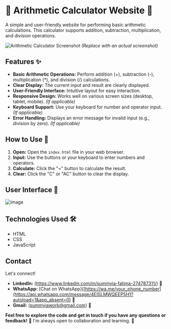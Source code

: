 # 🧮 Arithmetic Calculator Website 🧮

A simple and user-friendly website for performing basic arithmetic calculations.  This calculator supports addition, subtraction, multiplication, and division operations.

![Arithmetic Calculator Screenshot](https://user-images.githubusercontent.com/YOUR_GITHUB_USERNAME/YOUR_REPO_NAME/YOUR_SCREENSHOT_FILE.png)  *(Replace with an actual screenshot)*

## Features ✨

* **Basic Arithmetic Operations:** Perform addition (+), subtraction (-), multiplication (*), and division (/) calculations.
* **Clear Display:**  The current input and result are clearly displayed.
* **User-Friendly Interface:**  Intuitive layout for easy interaction.
* **Responsive Design:** Works well on various screen sizes (desktop, tablet, mobile).  *(If applicable)*
* **Keyboard Support:** Use your keyboard for number and operator input. *(If applicable)*
* **Error Handling:** Displays an error message for invalid input (e.g., division by zero). *(If applicable)*

## How to Use 🚀

1. **Open:** Open the `index.html` file in your web browser.
2. **Input:** Use the buttons or your keyboard to enter numbers and operators.
3. **Calculate:** Click the "=" button to calculate the result.
4. **Clear:** Click the "C" or "AC" button to clear the display.

## User Interface 📸

![image](https://github.com/user-attachments/assets/e94e4306-93bf-4c43-878f-7a69d2228360)


## Technologies Used 🛠️

* HTML
* CSS
* JavaScript


## Contact

Let's connect!

* **LinkedIn:** (https://www.linkedin.com/in/summyia-fatima-274787311/) 🔗
* **WhatsApp:** [Chat on WhatsApp]([https://wa.me/your_phone_number](https://api.whatsapp.com/message/4EISLMWQEEP5H1?autoload=1&app_absent=0) 💬 
* **Gmail:** (summyiawork@gmail.com) 📧



**Feel free to explore the code and get in touch if you have any questions or feedback!**  💬  I'm always open to collaboration and learning.  🤝
